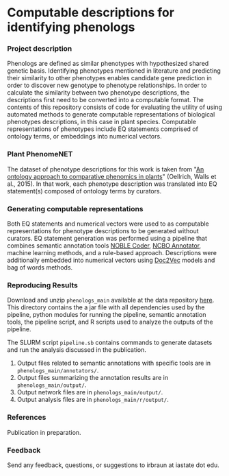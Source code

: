 # Computable descriptions for identifying phenologs

### Project description
Phenologs are defined as similar phenotypes with hypothesized shared genetic basis. Identifying phenotypes mentioned in literature and predicting their similarity to other phenotypes enables candidate gene prediction in order to discover new genotype to phenotype relationships. In order to calculate the similarity between two phenotype descriptions, the descriptions first need to be converted into a computable format. The contents of this repository consists of code for evaluating the utility of using automated methods to generate computable representations of biological phenotypes descriptions, in this case in plant species. Computable representations of phenotypes include EQ statements comprised of ontology terms, or embeddings into numerical vectors.

### Plant PhenomeNET
The dataset of phenotype descriptions for this work is taken from "[An ontology approach to comparative phenomics in plants][4]" (Oellrich, Walls et al., 2015). In that work, each phenotype description was translated into EQ statement(s) composed of ontology terms by curators.

### Generating computable representations
Both EQ statements and numerical vectors were used to as computable representations for phenotype descriptions to be generated without curators. EQ statement generation was performed using a pipeline that combines semantic annotation tools [NOBLE Coder][2], [NCBO Annotator][1], machine learning methods, and a rule-based approach. Descriptions were additionally embedded into numerical vectors using [Doc2Vec][6] models and bag of words methods.

### Reproducing Results
Download and unzip `phenologs_main` available at the data repository [here][7]. This directory contains the a jar file with all dependencies used by the pipeline, python modules for running the pipeline, semantic annotation tools, the pipeline script, and R scripts used to analyze the outputs of the pipeline. 


The SLURM script `pipeline.sb` contains commands to generate datasets and run the analysis discussed in the publication.
1. Output files related to semantic annotations with specific tools are in `phenologs_main/annotators/`.
2. Output files summarizing the annotation results are in `phenologs_main/output/`.
3. Output network files are in `phenologs_main/output/`.
4. Output analysis files are in `phenologs_main/r/output/`.

### References
Publication in preparation.

### Feedback
Send any feedback, questions, or suggestions to irbraun at iastate dot edu.





[1]: http://bioportal.bioontology.org/annotator
[2]: http://noble-tools.dbmi.pitt.edu/
[3]: https://github.com/jhlau/doc2vec
[4]: https://plantmethods.biomedcentral.com/articles/10.1186/s13007-015-0053-y
[5]: https://stanfordnlp.github.io/CoreNLP/
[6]: https://cs.stanford.edu/~quocle/paragraph_vector.pdf
[7]: https://doi.org/10.5281/zenodo.3255020